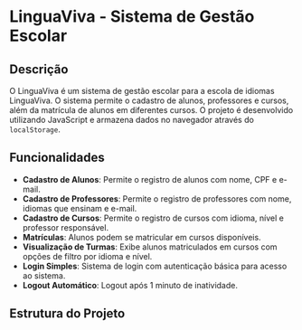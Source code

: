 # LinguaViva - Sistema de Gestão Escolar

## Descrição
O LinguaViva é um sistema de gestão escolar para a escola de idiomas LinguaViva. O sistema permite o cadastro de alunos, professores e cursos, além da matrícula de alunos em diferentes cursos. O projeto é desenvolvido utilizando JavaScript e armazena dados no navegador através do `localStorage`.

## Funcionalidades
- **Cadastro de Alunos**: Permite o registro de alunos com nome, CPF e e-mail.
- **Cadastro de Professores**: Permite o registro de professores com nome, idiomas que ensinam e e-mail.
- **Cadastro de Cursos**: Permite o registro de cursos com idioma, nível e professor responsável.
- **Matrículas**: Alunos podem se matricular em cursos disponíveis.
- **Visualização de Turmas**: Exibe alunos matriculados em cursos com opções de filtro por idioma e nível.
- **Login Simples**: Sistema de login com autenticação básica para acesso ao sistema.
- **Logout Automático**: Logout após 1 minuto de inatividade.

## Estrutura do Projeto
